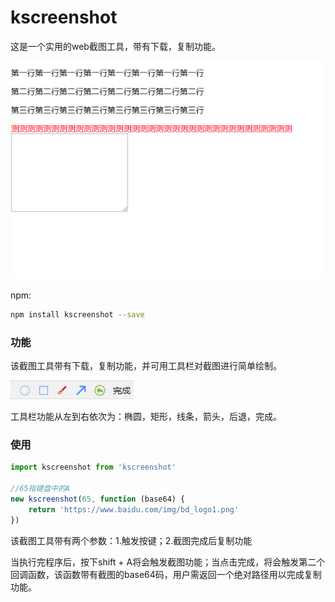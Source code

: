 kscreenshot
===========

这是一个实用的web截图工具，带有下载，复制功能。

![](https://github.com/kejiacheng/img/blob/master/kscreenshot/screenshot.gif)

npm:
```sh
npm install kscreenshot --save
```

### 功能
该截图工具带有下载，复制功能，并可用工具栏对截图进行简单绘制。

![](https://github.com/kejiacheng/img/blob/master/kscreenshot/toolbar.png)

工具栏功能从左到右依次为：椭圆，矩形，线条，箭头，后退，完成。


### 使用
```js
import kscreenshot from 'kscreenshot'

//65指键盘中的A
new kscreenshot(65, function (base64) {
    return 'https://www.baidu.com/img/bd_logo1.png'
})
```
该截图工具带有两个参数：1.触发按键；2.截图完成后复制功能

当执行完程序后，按下shift + A将会触发截图功能；当点击完成，将会触发第二个回调函数，该函数带有截图的base64码，用户需返回一个绝对路径用以完成复制功能。